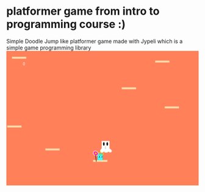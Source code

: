 # platformer game from intro to programming course :)
Simple Doodle Jump like platformer game made with Jypeli which is a simple game programming library
![Game play footage](https://github.com/waeekron/platformer/blob/master/Fysiikkapeli/gameplay.PNG)
